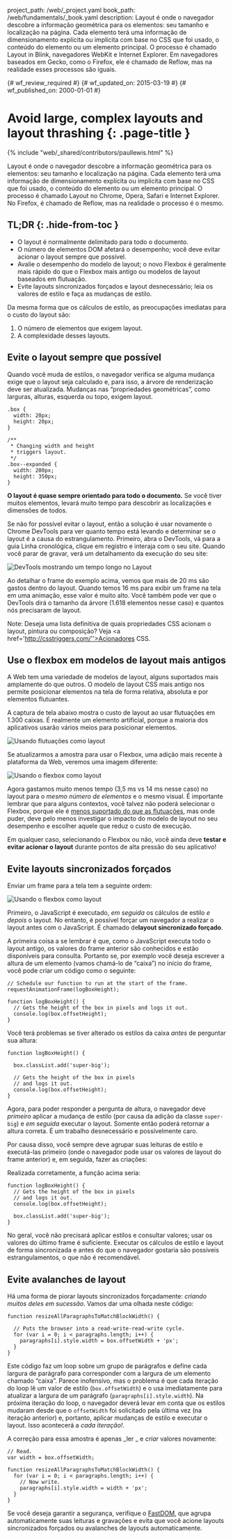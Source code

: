 project_path: /web/_project.yaml
book_path: /web/fundamentals/_book.yaml
description: Layout é onde o navegador descobre a informação geométrica para os elementos: seu tamanho e localização na página. Cada elemento terá uma informação de dimensionamento explícita ou implícita com base no CSS que foi usado, o conteúdo do elemento ou um elemento principal. O processo é chamado Layout in Blink, navegadores WebKit e Internet Explorer. Em navegadores baseados em Gecko, como o Firefox, ele é chamado de Reflow, mas na realidade esses processos são iguais.

{# wf_review_required #}
{# wf_updated_on: 2015-03-19 #}
{# wf_published_on: 2000-01-01 #}

# Avoid large, complex layouts and layout thrashing {: .page-title }

{% include "web/_shared/contributors/paullewis.html" %}


Layout é onde o navegador descobre a informação geométrica para os elementos: seu tamanho e localização na página. Cada elemento terá uma informação de dimensionamento explícita ou implícita com base no CSS que foi usado, o conteúdo do elemento ou um elemento principal. O processo é chamado Layout no Chrome, Opera, Safari e Internet Explorer. No Firefox, é chamado de Reflow, mas na realidade o processo é o mesmo.

## TL;DR {: .hide-from-toc }
- O layout é normalmente delimitado para todo o documento.
- O número de elementos DOM afetará o desempenho; você deve evitar acionar o layout sempre que possível.
- Avalie o desempenho do modelo de layout; o novo Flexbox é geralmente mais rápido do que o Flexbox mais antigo ou modelos de layout baseados em flutuação.
- Evite layouts sincronizados forçados e layout desnecessário; leia os valores de estilo e faça as mudanças de estilo.


Da mesma forma que os cálculos de estilo, as preocupações imediatas para o custo do layout são:

1. O número de elementos que exigem layout.
2. A complexidade desses layouts.

## Evite o layout sempre que possível

Quando você muda de estilos, o navegador verifica se alguma mudança exige que o layout seja calculado e, para isso, a árvore de renderização deve ser atualizada. Mudanças nas “propriedades geométricas”, como larguras, alturas, esquerda ou topo, exigem layout.


    .box {
      width: 20px;
      height: 20px;
    }
    
    /**
     * Changing width and height
     * triggers layout.
     */
    .box--expanded {
      width: 200px;
      height: 350px;
    }
    

**O layout é quase sempre orientado para todo o documento.** Se você tiver muitos elementos, levará muito tempo para descobrir as localizações e dimensões de todos.

Se não for possível evitar o layout, então a solução é usar novamente o Chrome DevTools para ver quanto tempo está levando e determinar se o layout é a causa do estrangulamento. Primeiro, abra o DevTools, vá para a guia Linha cronológica, clique em registro e interaja com o seu site. Quando você parar de gravar, verá um detalhamento da execução do seu site:

<img src="images/avoid-large-complex-layouts-and-layout-thrashing/big-layout.jpg" class="g--centered" alt="DevTools mostrando um tempo longo no Layout" />

Ao detalhar o frame do exemplo acima, vemos que mais de 20 ms são gastos dentro do layout. Quando temos 16 ms para exibir um frame na tela em uma animação, esse valor é muito alto. Você também pode ver que o DevTools dirá o tamanho da árvore (1.618 elementos nesse caso) e quantos nós precisaram de layout.

<!-- TODO: Verify note type! -->
Note: Deseja uma lista definitiva de quais propriedades CSS acionam o layout, pintura ou composição? Veja <a href='http://csstriggers.com/''>Acionadores CSS</a>.

## Use o flexbox em modelos de layout mais antigos
A Web tem uma variedade de modelos de layout, alguns suportados mais amplamente do que outros. O modelo de layout CSS mais antigo nos permite posicionar elementos na tela de forma relativa, absoluta e por elementos flutuantes.

A captura de tela abaixo mostra o custo de layout ao usar flutuações em 1.300 caixas. É realmente um elemento artificial, porque a maioria dos aplicativos usarão vários meios para posicionar elementos.

<img src="images/avoid-large-complex-layouts-and-layout-thrashing/layout-float.jpg" class="g--centered" alt="Usando flutuações como layout" />

Se atualizarmos a amostra para usar o Flexbox, uma adição mais recente à plataforma da Web, veremos uma imagem diferente:

<img src="images/avoid-large-complex-layouts-and-layout-thrashing/layout-flex.jpg" class="g--centered" alt="Usando o flexbox como layout" />

Agora gastamos muito menos tempo (3,5 ms vs 14 ms nesse caso) no layout para o _mesmo número de elementos_ e o mesmo visual. É importante lembrar que para alguns contextos, você talvez não poderá selecionar o Flexbox, porque ele é [menos suportado do que as flutuações](http://caniuse.com/#search=flexbox), mas onde puder, deve pelo menos investigar o impacto do modelo de layout no seu desempenho e escolher aquele que reduz o custo de execução.

Em qualquer caso, selecionando o Flexbox ou não, você ainda deve **testar e evitar acionar o layout** durante pontos de alta pressão do seu aplicativo!

## Evite layouts sincronizados forçados
Enviar um frame para a tela tem a seguinte ordem:

<img src="images/avoid-large-complex-layouts-and-layout-thrashing/frame.jpg" class="g--centered" alt="Usando o flexbox como layout" />

Primeiro, o JavaScript é executado, _em seguida_ os cálculos de estilo _e depois_ o layout. No entanto, é possível forçar um navegador a realizar o layout antes com o JavaScript. É chamado de**layout sincronizado forçado**.

A primeira coisa a se lembrar é que, como o JavaScript executa todo o layout antigo, os valores do frame anterior são conhecidos e estão disponíveis para consulta. Portanto se, por exemplo você deseja escrever a altura de um elemento (vamos chamá-lo de “caixa”) no início do frame, você pode criar um código como o seguinte:


    // Schedule our function to run at the start of the frame.
    requestAnimationFrame(logBoxHeight);
    
    function logBoxHeight() {
      // Gets the height of the box in pixels and logs it out.
      console.log(box.offsetHeight);
    }
    

Você terá problemas se tiver alterado os estilos da caixa _antes_ de perguntar sua altura:


    function logBoxHeight() {
    
      box.classList.add('super-big');
    
      // Gets the height of the box in pixels
      // and logs it out.
      console.log(box.offsetHeight);
    }
    

Agora, para poder responder a pergunta de altura, o navegador deve _primeiro_ aplicar a mudança de estilo (por causa da adição da classe `super-big`) e _em seguida_ executar o layout. Somente então poderá retornar a altura correta. É um trabalho desnecessário e possivelmente caro.

Por causa disso, você sempre deve agrupar suas leituras de estilo e executá-las primeiro (onde o navegador pode usar os valores de layout do frame anterior) e, em seguida, fazer as criações:

Realizada corretamente, a função acima seria:


    function logBoxHeight() {
      // Gets the height of the box in pixels
      // and logs it out.
      console.log(box.offsetHeight);
    
      box.classList.add('super-big');
    }
    

No geral, você não precisará aplicar estilos e consultar valores; usar os valores do último frame é suficiente. Executar os cálculos de estilo e layout de forma sincronizada e antes do que o navegador gostaria são possíveis estrangulamentos, o que não é recomendável.

## Evite avalanches de layout 
Há uma forma de piorar layouts sincronizados forçadamente: _criando muitos deles em sucessão_. Vamos dar uma olhada neste código:


    function resizeAllParagraphsToMatchBlockWidth() {
    
      // Puts the browser into a read-write-read-write cycle.
      for (var i = 0; i < paragraphs.length; i++) {
        paragraphs[i].style.width = box.offsetWidth + 'px';
      }
    }
    

Este código faz um loop sobre um grupo de parágrafos e define cada largura de parágrafo para corresponder com a largura de um elemento chamado “caixa”. Parece inofensivo, mas o problema é que cada iteração do loop lê um valor de estilo (`box.offsetWidth`) e o usa imediatamente para atualizar a largura de um parágrafo (`paragraphs[i].style.width`). Na próxima iteração do loop, o navegador deverá levar em conta que os estilos mudaram desde que o `offsetWidth` foi solicitado pela última vez (na iteração anterior) e, portanto, aplicar mudanças de estilo e executar o layout. Isso acontecerá a _cada iteração!_.

A correção para essa amostra é apenas _ler _ e _criar_ valores novamente:


    // Read.
    var width = box.offsetWidth;
    
    function resizeAllParagraphsToMatchBlockWidth() {
      for (var i = 0; i < paragraphs.length; i++) {
        // Now write.
        paragraphs[i].style.width = width + 'px';
      }
    }
    

Se você deseja garantir a segurança, verifique o [FastDOM](https://github.com/wilsonpage/fastdom), que agrupa automaticamente suas leituras e gravações e evita que você acione layouts sincronizados forçados ou avalanches de layouts automaticamente.


